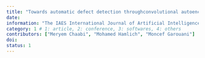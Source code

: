 ```yaml
---
title: "Towards automatic defect detection throughconvolutional autoencoder and one-class classificatio"
date: 
information: "The IAES International Journal of Artificial Intelligence"
category: 1 # 1: article, 2: conference, 3: softwares, 4: others
contributors: ["Meryem Chaabi", "Mohamed Hamlich", "Moncef Garouani"]
doi: 
status: 1
---
```

